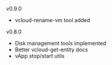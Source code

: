 v0.9.0

* vcloud-rename-vm tool added

v0.8.0

* Disk management tools implemented
* Better vcloud-get-entity docs
* vApp stop/start utils

